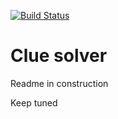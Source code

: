 [![Build Status](https://travis-ci.org/rabelloo/clue.svg?branch=master)](https://travis-ci.org/rabelloo/clue)

# Clue solver

Readme in construction

Keep tuned
